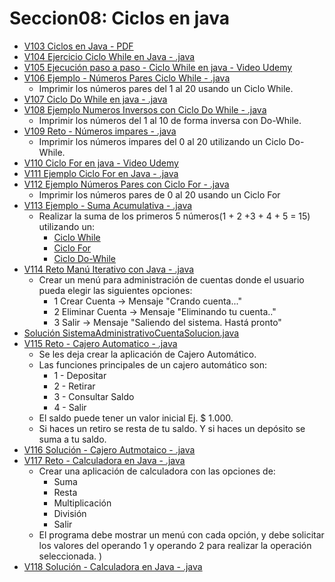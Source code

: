 # Seccion08: Ciclos en java
* [V103 Ciclos en Java - PDF](V103_Ciclos_en_Java/Docs/07-01-00-Ciclos-Java-UJ.pdf)
* [V104 Ejercicio Ciclo While en Java - .java](V104_Ejercicio_Ciclo_While_en_Java/src/CicloWhile.java)
* [V105 Ejecución paso a paso - Ciclo While en java - Video Udemy](https://www.udemy.com/course/universidad-java-especialista-en-java-desde-cero-a-master/learn/lecture/44838681#overview)
* [V106 Ejemplo - Números Pares Ciclo While - .java](V106_Ejemplo_Numeros_Pares_Ciclo_While/src/NumerosParesConWhile.java)
    - Imprimir los números pares del 1 al 20 usando un Ciclo While.
* [V107 Ciclo Do While en java - .java](V107_Ciclo_Do_While_en_Java/src/CicloDoWhile.java)
* [V108 Ejemplo Numeros Inversos con Ciclo Do While - .java](V108_Numeros_Inversos_con_Ciclo_Do_While/src/NumerosInversosConDoWhile.java)
    - Imprimir los números del 1 al 10 de forma inversa con Do-While.
* [V109 Reto - Números impares - .java](V109_Reto_Numeros_Impares/src/NumerosImpares.java)
    - Imprimir los números impares del 0 al 20 utilizando 
        un Ciclo Do-While.
* [V110 Ciclo For en java - Video Udemy](https://www.udemy.com/course/universidad-java-especialista-en-java-desde-cero-a-master/learn/lecture/44838721#overview)
* [V111 Ejemplo Ciclo For en Java - .java](V111_Ejemplo_Ciclo_For_en_java/src/CicloFor.java)
* [V112 Ejemplo Números Pares con Ciclo For - .java](V112_Ejemplo_Numeros_Pares_con_Ciclo_For/src/NumerosParesCicloFor.java)
    - Imprimir los números pares de 0 al 20 usando un Ciclo For
* [V113 Ejemplo - Suma Acumulativa - .java](V113_Ejemplo_Suma_Acumulativa/src)
    - Realizar la suma de los primeros 5 números(1 + 2 +3 + 4 + 5 = 15) utilizando un: 
        * [Ciclo While](V113_Ejemplo_Suma_Acumulativa/src/SumaAcumulativaCicloWhile.java)
        * [Ciclo For](V113_Ejemplo_Suma_Acumulativa/src/SumaAcumulativoaCicloFor.java)
        * [Ciclo Do-While](V113_Ejemplo_Suma_Acumulativa/src/SumaAcumulativaConCicloDoWhile.java)
* [V114 Reto Manú Iterativo con Java - .java ](V114_Menu_Iterativo_con_Java/src/SistemaAdministracionCuentas.java)
    - Crear un menú para administración de cuentas donde el usuario
        pueda elegir las siguientes opciones:
        * 1 Crear Cuenta -> Mensaje "Crando cuenta..."
        * 2 Eliminar Cuenta -> Mensaje "Eliminando tu cuenta.."
        * 3 Salir -> Mensaje "Saliendo del sistema. Hastá pronto"
* [Solución SistemaAdministrativoCuentaSolucion.java](V114_Menu_Iterativo_con_Java/src/SistemaAdministrativoCuentaSolucion.java)
* [V115 Reto - Cajero Automatico - .java](V115_Reto_Cajero_Automatico/src/RetoCajeroAutomatico.java)
    - Se les deja crear la aplicación de Cajero Automático.
    - Las funciones principales de un cajero automático son:
        * 1 - Depositar
        * 2 - Retirar
        * 3 - Consultar Saldo
        * 4 - Salir
    - El saldo puede tener un valor inicial Ej. $ 1.000.
    - Si haces un retiro se resta de tu saldo. Y si haces un depósito se 
        suma a tu saldo.
* [V116 Solución - Cajero Autmotaico - .java](V116_Solucion_Cajero_Automatico/src/CajeroAutomatico.java)
* [V117 Reto - Calculadora en Java - .java](V117_Reto_Calculadora_en_Java/src/Calculadora.java)
    - Crear una aplicación de calculadora con las opciones de:
        * Suma
        * Resta
        * Multiplicación
        * División
        * Salir
    - El programa debe mostrar un menú con cada opción, y debe
        solicitar los valores del operando 1 y operando 2 para 
        realizar la operación seleccionada.
)
* [V118 Solución - Calculadora en Java - .java](V118_Solucion_Calculadora_en_Java/src/SolucionCalculadora.java)

